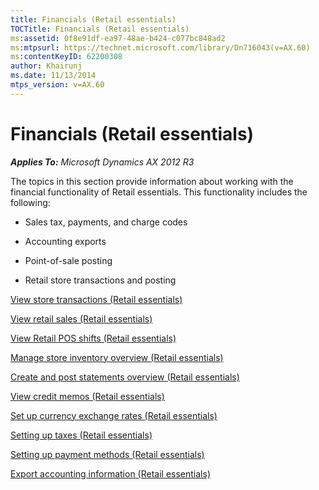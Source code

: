 ```yaml
---
title: Financials (Retail essentials)
TOCTitle: Financials (Retail essentials)
ms:assetid: 0f8e91df-ea97-48ae-b424-c077bc848ad2
ms:mtpsurl: https://technet.microsoft.com/library/Dn716043(v=AX.60)
ms:contentKeyID: 62200308
author: Khairunj
ms.date: 11/13/2014
mtps_version: v=AX.60
---
```


# Financials (Retail essentials) 


_**Applies To:** Microsoft Dynamics AX 2012 R3_

The topics in this section provide information about working with the financial functionality of Retail essentials. This functionality includes the following:

  - Sales tax, payments, and charge codes

  - Accounting exports

  - Point-of-sale posting

  - Retail store transactions and posting

[View store transactions (Retail essentials)](view-store-transactions-retail-essentials.md)

[View retail sales (Retail essentials)](view-retail-sales-retail-essentials.md)

[View Retail POS shifts (Retail essentials)](view-retail-pos-shifts-retail-essentials.md)

[Manage store inventory overview (Retail essentials)](manage-store-inventory-overview-retail-essentials.md)

[Create and post statements overview (Retail essentials)](create-and-post-statements-overview-retail-essentials.md)

[View credit memos (Retail essentials)](view-credit-memos-retail-essentials.md)

[Set up currency exchange rates (Retail essentials)](set-up-currency-exchange-rates-retail-essentials.md)

[Setting up taxes (Retail essentials)](setting-up-taxes-retail-essentials.md)

[Setting up payment methods (Retail essentials)](setting-up-payment-methods-retail-essentials.md)

[Export accounting information (Retail essentials)](export-accounting-information-retail-essentials.md)

  



